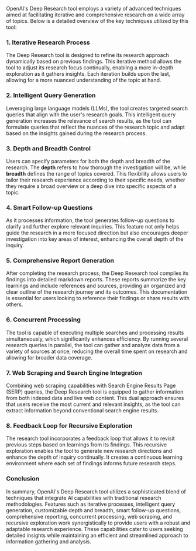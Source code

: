 OpenAI's Deep Research tool employs a variety of advanced techniques aimed at facilitating iterative and comprehensive research on a wide array of topics. Below is a detailed overview of the key techniques utilized by this tool:

### 1. Iterative Research Process
The Deep Research tool is designed to refine its research approach dynamically based on previous findings. This iterative method allows the tool to adjust its research focus continually, enabling a more in-depth exploration as it gathers insights. Each iteration builds upon the last, allowing for a more nuanced understanding of the topic at hand.

### 2. Intelligent Query Generation
Leveraging large language models (LLMs), the tool creates targeted search queries that align with the user's research goals. This intelligent query generation increases the relevance of search results, as the tool can formulate queries that reflect the nuances of the research topic and adapt based on the insights gained during the research process.

### 3. Depth and Breadth Control
Users can specify parameters for both the depth and breadth of the research. The **depth** refers to how thorough the investigation will be, while **breadth** defines the range of topics covered. This flexibility allows users to tailor their research experience according to their specific needs, whether they require a broad overview or a deep dive into specific aspects of a topic.

### 4. Smart Follow-up Questions
As it processes information, the tool generates follow-up questions to clarify and further explore relevant inquiries. This feature not only helps guide the research in a more focused direction but also encourages deeper investigation into key areas of interest, enhancing the overall depth of the inquiry.

### 5. Comprehensive Report Generation
After completing the research process, the Deep Research tool compiles its findings into detailed markdown reports. These reports summarize the key learnings and include references and sources, providing an organized and clear outline of the research journey and its outcomes. This documentation is essential for users looking to reference their findings or share results with others.

### 6. Concurrent Processing
The tool is capable of executing multiple searches and processing results simultaneously, which significantly enhances efficiency. By running several research queries in parallel, the tool can gather and analyze data from a variety of sources at once, reducing the overall time spent on research and allowing for broader data coverage.

### 7. Web Scraping and Search Engine Integration
Combining web scraping capabilities with Search Engine Results Page (SERP) queries, the Deep Research tool is equipped to gather information from both indexed data and live web content. This dual approach ensures that users receive the most current and relevant insights, as the tool can extract information beyond conventional search engine results.

### 8. Feedback Loop for Recursive Exploration
The research tool incorporates a feedback loop that allows it to revisit previous steps based on learnings from its findings. This recursive exploration enables the tool to generate new research directions and enhance the depth of inquiry continually. It creates a continuous learning environment where each set of findings informs future research steps.

### Conclusion
In summary, OpenAI's Deep Research tool utilizes a sophisticated blend of techniques that integrate AI capabilities with traditional research methodologies. Features such as iterative processes, intelligent query generation, customizable depth and breadth, smart follow-up questions, comprehensive reporting, concurrent processing, web scraping, and recursive exploration work synergistically to provide users with a robust and adaptable research experience. These capabilities cater to users seeking detailed insights while maintaining an efficient and streamlined approach to information gathering and analysis.
